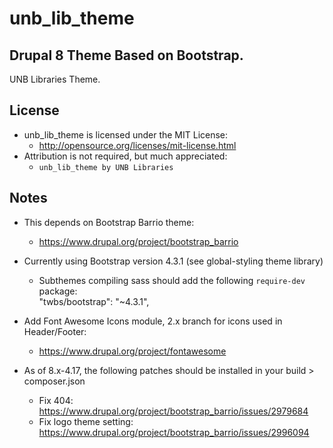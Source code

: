 # unb_lib_theme
## Drupal 8 Theme Based on Bootstrap.

UNB Libraries Theme.

## License
- unb_lib_theme is licensed under the MIT License:
  - http://opensource.org/licenses/mit-license.html
- Attribution is not required, but much appreciated:
  - `unb_lib_theme by UNB Libraries`


## Notes
- This depends on Bootstrap Barrio theme:
  - https://www.drupal.org/project/bootstrap_barrio

- Currently using Bootstrap version 4.3.1 (see global-styling theme library)
  - Subthemes compiling sass should add the following `require-dev` package:  
    "twbs/bootstrap": "~4.3.1",

- Add Font Awesome Icons module, 2.x branch for icons used in Header/Footer:
  - https://www.drupal.org/project/fontawesome

- As of 8.x-4.17, the following patches should be installed in your build > composer.json
  - Fix 404: https://www.drupal.org/project/bootstrap_barrio/issues/2979684
  - Fix logo theme setting: https://www.drupal.org/project/bootstrap_barrio/issues/2996094